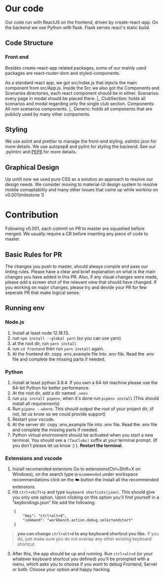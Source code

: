 # Our code #
Our code run with ReactJS on the frontend, driven by create-react-app. 
On the backend we use Python with flask. Flask serves react's static build.

## Code Structure ##

### Front end ###
Besides create-react-app related packages, some of our mainly used packages are react-router-dom and styled-components.

As a standard react app, we got src/index.js that injects the main component from src/App.js. Inside the Src we also got the Components and Scenarios directories, each react component should be in either.
Scenarios: every page in modal should be placed there.
|_ ClubSection: holds all scenarios and modal regarding only the single club section.
Components: All non scenarios components.
|_ Generic: holds all components that are publicly used by many other components.

## Styling ## 
We use eslint and prettier to manage the front-end styling .eslintrc.json for more details. 
We use autopep8 and pylint for styling the backend. See our .pylintrc and [PEP8](https://www.python.org/dev/peps/pep-0008/) for more details.

## Graphical Design ##
Up untill now we used pure CSS as a solution an approach to resolve our design needs. We consider moving to material-UI design system to resolve mobile comaptability and many other issues that came up while workinע on v0.001(milestone 1)

# Contribution #
Following v0.001, each commit on PR to master are squashed before merged. We usually require a CR before inserting any piece of code to master.

## Basic Rules for PR ##
The changes you push to master, should always compile and pass our linting rules.
Please have a clear and brief explanation on what is the main changes you have added in this PR. Also, if any visual changes were made, please add a screen shot of the relevant view that should have changed.
If you working on major changes, please try and devide your PR for few seperate PR that make logical sense.

## Running env ##

### Node.js ###

1. Install at least node 12.18.13.
2. run `npm install --global yarn` (so you can use yarn)
3. at the root dir, run `yarn install`
4. run `cd frontend` then  run `yarn install` again.
5. At the frontend dir. copy .env_example file into .env file. Read the .env file and complete the missing parts if needed.

### Python ###
1. Install at least python 3.9.4. If you own a 64-bit machine please use the 64-bit Python for better performance.
2. At the root dir, add a dir named `.venv`
3. run `pip install pipenv`, when it's done run `pipenv install` (This should install all requirements)
4. Run `pipenv --where`. This should output the root of your project dir, (if not, let us know so we could provide support)
5. Restart your vscode.
6. At the server dir. copy .env_example file into .env file. Read the .env file and complete the missing parts if needed.
7. Python virtual envirnoment should be activated when you start a new terminal. You should see a `(TauClubs)` suffix at your terminal prompt. (If you don't please let us know :) ). **Restart the terminal**.


### Extensions and vscode ###
1. Install recomended extenions Go to extensions(Ctrl+Shift+X on Windows), on the search type `@recommended` under workspace recommendations click on the ☁️ button the install all the recommended extensions.
2. Hit `ctrl+shift+p` and type `keyboard shortcuts(json)`. This should give you only one option. Upon clicking on this option you'll find yourself in a "keybindings.json" file add the following:
```
    {
        "key": "ctrl+alt+d",
        "command": "workbench.action.debug.selectandstart"
    }
``` 
>**you can change `ctrl+alt+d` to any keyboard shortcut you like.** If you do, just make sure you do not overlap any other existing keyboard shortcut.
3. After this, the app should be up and running. Run `ctrl+alt+d` (or your whatever keyboard shortcut you defined) you'll be prompted with a menu, which asks you to choose if you want to debug Frontend, Server or both. Choose your option and happy hacking.
